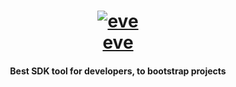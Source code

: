 <h1 align="center">
  <a href="https://eve.cv">
    <img src="https://svgshare.com/i/9Tg.svg" alt="eve" />
  </a>
  <br/>
  <a href="https://eve.cv">eve</a>
</h1>

<h4 align="center">Best SDK tool for developers, to bootstrap projects</h4>

<br>
